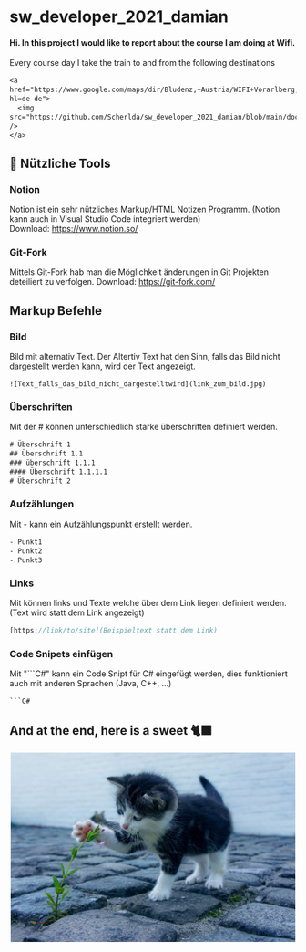 # sw_developer_2021_damian
#### Hi. In this project I would like to report about the course I am doing at Wifi. </br>

Every course day I take the train to and from the following destinations


	<a href="https://www.google.com/maps/dir/Bludenz,+Austria/WIFI+Vorarlberg,+Bahnhofstra%C3%9Fe+24,+6850+Dornbirn,+Austria/@47.2864246,9.567285,11z/am=t/data=!4m19!4m18!1m5!1m1!1s0x479b4fb7f02c4ad5:0x61b3dbdc7bb40f9c!2m2!1d9.80821!2d47.15991!1m5!1m1!1s0x479b6b4d2779efd3:0x7221e76893b8a22b!2m2!1d9.740043!2d47.4161097!2m3!6e1!7e2!8j1633712640!3e3!5i1?hl=de-de">
	  <img src="https://github.com/Scherlda/sw_developer_2021_damian/blob/main/docs/maps_way.png" />
	</a>

## 🔨 Nützliche Tools
### Notion
Notion ist ein sehr nützliches Markup/HTML Notizen Programm. (Notion kann auch in Visual Studio Code integriert werden)</br>
Download: https://www.notion.so/

### Git-Fork
Mittels Git-Fork hab man die Möglichkeit änderungen in Git Projekten deteiliert zu verfolgen.
Download: https://git-fork.com/

## Markup Befehle

### Bild

Bild mit alternativ Text. Der Altertiv Text hat den Sinn, falls das Bild nicht dargestellt werden kann, wird der Text angezeigt.

```
![Text_falls_das_bild_nicht_dargestelltwird](link_zum_bild.jpg)
```

### Überschriften

Mit der # können unterschiedlich starke überschriften definiert werden.

```
# Überschrift 1
## Überschrift 1.1
### überschrift 1.1.1
#### Überschrift 1.1.1.1
# Überschrift 2
```

### Aufzählungen

Mit - kann ein Aufzählungspunkt erstellt werden.

```
- Punkt1
- Punkt2
- Punkt3
```

### Links

Mit []() können links und Texte welche über dem Link liegen definiert werden. (Text wird statt dem Link angezeigt)

```jsx
[https://link/to/site](Beispieltext statt dem Link)
```

### Code Snipets einfügen

Mit "```C#" kann ein Code Snipt für C# eingefügt werden, dies funktioniert auch mit anderen Sprachen (Java, C++, ...)

```c#
```C#
```

## And at the end, here is a sweet 🐈‍⬛
<p align="center">
<img src="https://github.com/Scherlda/sw_developer_2021_damian/blob/main/docs/cat.jpg" alt="catPicture" width="500"/>
</p>
